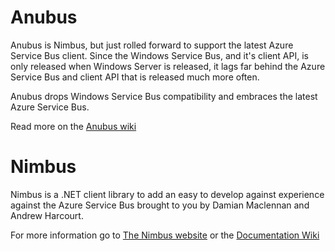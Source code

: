 # Anubus

Anubus is Nimbus, but just rolled forward to support the latest Azure Service Bus client.
Since the Windows Service Bus, and it's client API, is only released when Windows Server is released, it lags far behind the Azure Service Bus and client API that is released much more often.

Anubus drops Windows Service Bus compatibility and embraces the latest Azure Service Bus.

Read more on the [Anubus wiki](https://github.com/rebase42/Anubus/wiki)

# Nimbus
Nimbus is a .NET client library to add an easy to develop against experience against the Azure Service Bus brought to you by Damian Maclennan and Andrew Harcourt.

For more information go to [The Nimbus website](http://nimbusapi.github.io/) or the [Documentation Wiki](https://github.com/NimbusAPI/Nimbus/wiki)
